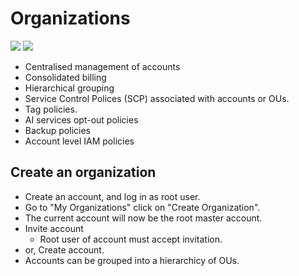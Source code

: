 # Organizations
![](https://d1.awsstatic.com/Diagram_AWS-Organizations_How-It_Works_v2.bfd7468ac7f8e008a15dcb6a8d0a26db743ea163.png)
![](https://docs.aws.amazon.com/organizations/latest/userguide/images/AccountOuDiagram.png)

* Centralised management of accounts
* Consolidated billing
* Hierarchical grouping
* Service Control Polices (SCP) associated with accounts or OUs.
* Tag policies.
* AI services opt-out policies
* Backup policies
* Account level IAM policies

## Create an organization
* Create an account, and log in as root user.
* Go to "My Organizations" click on "Create Organization".
* The current account will now be the root master account.
* Invite account
    * Root user of account must accept invitation.
* or, Create account.
* Accounts can be grouped into a hierarchicy of OUs.



